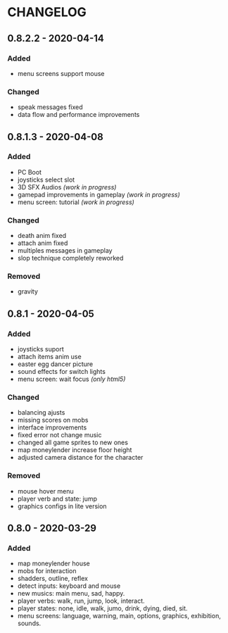 # CHANGELOG #

## 0.8.2.2 - 2020-04-14 ##

### Added ###
 
 * menu screens support mouse

### Changed ###
 
 * speak messages fixed
 * data flow and performance improvements

## 0.8.1.3 - 2020-04-08 ##

### Added ###
 
 * PC Boot 
 * joysticks select slot
 * 3D SFX Audios _(work in progress)_
 * gamepad improvements in gameplay _(work in progress)_
 * menu screen: tutorial _(work in progress)_

### Changed ###
 
 * death anim fixed
 * attach anim fixed 
 * multiples messages in gameplay
 * slop technique completely reworked

### Removed ###

 * gravity

## 0.8.1 - 2020-04-05 ##

### Added ###

 * joysticks suport
 * attach items anim use
 * easter egg dancer picture
 * sound effects for switch lights
 * menu screen: wait focus _(only html5)_

### Changed ###
 
 * balancing ajusts
 * missing scores on mobs
 * interface improvements
 * fixed error not change music
 * changed all game sprites to new ones
 * map moneylender increase floor height
 * adjusted camera distance for the character

### Removed ###

 * mouse hover menu
 * player verb and state: jump
 * graphics configs in lite version

## 0.8.0 - 2020-03-29 ##

### Added ###

 * map moneylender house
 * mobs for interaction
 * shadders, outline, reflex
 * detect inputs: keyboard and mouse
 * new musics: main menu, sad, happy.
 * player verbs: walk, run, jump, look, interact.
 * player states: none, idle, walk, jumo, drink, dying, died, sit.
 * menu screens: language, warning, main, options, graphics, exhibition, sounds.
